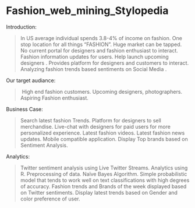 # Fashion_web_mining_Stylopedia
Introduction:
> In US average individual spends 3.8-4% of income on fashion.
> One stop location for all things “FASHION”.
> Huge market can be tapped.
> No current portal for designers and fashion enthusiast to interact.
> Fashion information updates for users.
> Help launch upcoming designers .
> Provides platform for designers and customers to interact.
> Analyzing fashion trends based sentiments on Social Media .

Our target audiance:
> High end fashion customers.
> Upcoming designers, photographers.
> Aspiring Fashion enthusiast.

Business Case:
> Search latest fashion Trends.
> Platform for designers to sell merchandise.
> Live-chat with designers for paid users for more  personalized experience.
> Latest fashion videos.
> Latest fashion news updates.
> Mobile compatible application.
> Display Top brands based on Sentiment Analysis.

Analytics:
> Twitter sentiment analysis using Live Twitter Streams.
> Analytics using R.
> Preprocessing of data.
> Naïve Bayes Algorithm.
> Simple probabilistic model that tends to work well on text classifications with high degrees of accuracy.
> Fashion trends and Brands of the week displayed based on Twitter sentiments.
> Display latest trends based on Gender and color preference of user.


